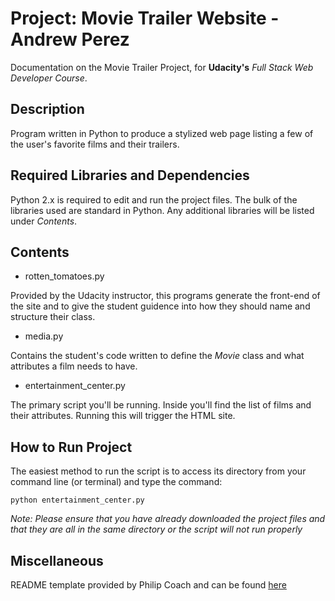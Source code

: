 # Project: Movie Trailer Website - Andrew Perez

Documentation on the Movie Trailer Project, for **Udacity's** _Full Stack Web Developer Course_.

## Description

Program written in Python to produce a stylized web page listing a few of the user's favorite films and their trailers.

## Required Libraries and Dependencies

Python 2.x is required to edit and run the project files. The bulk of the libraries used are standard in Python. Any additional libraries will be listed under _Contents_.

## Contents

* rotten_tomatoes.py

Provided by the Udacity instructor, this programs generate the front-end of the site and to give the student guidence into how they should name and structure their class.

* media.py

Contains the student's code written to define the _Movie_ class and what attributes a film needs to have.

* entertainment_center.py

The primary script you'll be running. Inside you'll find the list of films and their attributes. Running this will trigger the HTML site.

## How to Run Project

The easiest method to run the script is to access its directory from your command line (or terminal) and type the command:

` python entertainment_center.py `

_Note: Please ensure that you have already downloaded the project files and that they are all in the same directory or the script will not run properly_



## Miscellaneous

README template provided by Philip Coach and can be found [here](https://discussions.udacity.com/t/readme-files-in-project-1/23524/2)